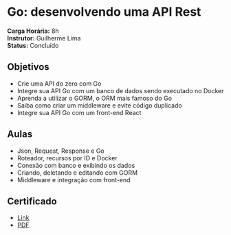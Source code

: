 # Go: desenvolvendo uma API Rest

**Carga Horária:** 8h  
**Instrutor:** Guilherme Lima  
**Status:** Concluído  

## Objetivos

* Crie uma API do zero com Go
* Integre sua API Go com um banco de dados sendo executado no Docker
* Aprenda a utilizar o GORM, o ORM mais famoso do Go
* Saiba como criar um middleware e evite código duplicado
* Integre sua API Go com um front-end React

## Aulas

* Json, Request, Response e Go
* Roteador, recursos por ID e Docker
* Conexão com banco e exibindo os dados
* Criando, deletando e editando com GORM
* Middleware e integração com front-end

## Certificado

* [Link](https://cursos.alura.com.br/certificate/c57ed37e-1f60-4045-8c1b-74f5c6b04c38)
* [PDF](./Marcos%20Filipe%20Ribeiro%20Barbosa%20-%20Course%20Go_%20Developing%20a%20Rest%20API%20-%20Alura.pdf)
